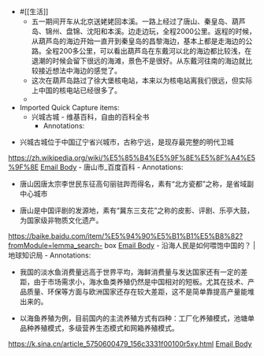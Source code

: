 - #[[生活]]
    - 五一期间开车从北京送姥姥回本溪。一路上经过了唐山、秦皇岛、葫芦岛、锦州、盘锦、沈阳和本溪。边走边玩，全程2000公里。返程的时候，从葫芦岛的海边开始一直开到秦皇岛的昌黎海边，基本上都是走海边的公路。全程200多公里，可以看出葫芦岛在东戴河以北的海边都比较浅，在退潮的时候会留下很远的海滩，景色不是很好。从东戴河往南的海边就比较接近想法中海边的感觉了。
    - 这次在葫芦岛路过了徐大堡核电站，本来以为核电站离我们很远，但实际上中国的核电站已经很多了。
    - 
- Imported Quick Capture items:
    - 兴城古城 - 维基百科，自由的百科全书
        - Annotations:

* 兴城古城位于中国辽宁省兴城市，古称宁远，是现存最完整的明代卫城



https://zh.wikipedia.org/wiki/%E5%85%B4%E5%9F%8E%E5%8F%A4%E5%9F%8E [Email Body](https://files.todoist.com/LveUmgW_UGT9-QpyTXfZ1uHFBJ-gndDUAep283J3BbT0LWwJ7xM1W3cXPYoIK0NK/by/21878347/as/file.html)
    - 唐山市_百度百科
        - Annotations:

* 唐山因唐太宗李世民东征高句丽驻跸而得名，素有“北方瓷都”之称，是省域副中心城市

* 唐山是中国评剧的发源地，素有“冀东三支花”之称的皮影、评剧、乐亭大鼓，为国家级非物质文化遗产。



https://baike.baidu.com/item/%E5%94%90%E5%B1%B1%E5%B8%82?fromModule=lemma_search-
box [Email Body](https://files.todoist.com/nZa1HXiRrvRVYsVf9qgw-ZHlZbZAwq5hPVuifMNbs8nbYw30iKMy0evadK6NBjav/by/21878347/as/file.html)
    - 沿海人民是如何喂饱中国的？ | 地球知识局
        - Annotations:

* 我国的淡水鱼消费量远高于世界平均，海鲜消费量与发达国家还有一定的差距，由于市场需求小，海水鱼类养殖仍然是中国相对的短板。尤其在技术、产品质量、环保等方面与欧洲国家还存在较大差距，这不是简单靠提高产量能堆出来的。

* 以海鱼养殖为例，目前国内的主流养殖方式有四种：工厂化养殖模式，池塘单品种养殖模式，多级营养生态模式和网箱养殖模式。



https://k.sina.cn/article_5750600479_156c3331f00100r5xy.html [Email Body](https://files.todoist.com/LWHboI5NKqd8uaXxmK5rwpEwbRsGQvBnZn27cTLeSLMHvYcyCK3SeEn0Ms8k6xZZ/by/21878347/as/file.html)
